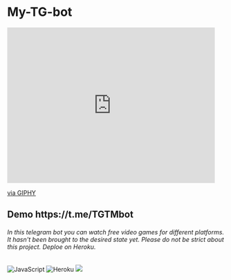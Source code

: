# My-TG-bot

<div>
 <iframe src="https://giphy.com/embed/Lny6Rw04nsOOc" width="480" height="360" frameBorder="0" class="giphy-embed" allowFullScreen></iframe><p><a href="https://giphy.com/gifs/code-404-javascript-Lny6Rw04nsOOc">via GIPHY</a></p>
</div>

<h2 aling="center"> Demo https://t.me/TGTMbot </h2>

 <div>
   <h6> In this telegram bot you can watch free video games for different platforms. It hasn't been brought to the desired state yet. Please do not be strict about this project. Deploe on Heroku.
   </h6>
 </div>
  
  ![JavaScript](https://img.shields.io/badge/JavaScript-20232A?style=for-the-badge&logo=javascript)
  ![Heroku](https://img.shields.io/badge/Heroku-20232A?style=for-the-badge&logo=Heroku)
  <a target="_blank" href="https://t.me/TGTMbot"><img
    src="https://img.shields.io/badge/Telegram-20232A?style=for-the-badge&logo=telegram"/></a>&nbsp;&nbsp;&nbsp;
    
